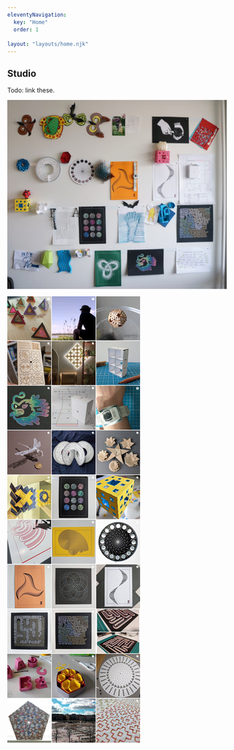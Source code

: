 ```yaml
---
eleventyNavigation:
  key: "Home"
  order: 1

layout: "layouts/home.njk"
---
```


## Studio

Todo: link these.

[![studio wall as of 2023](2020s/2023-studio-wall.jpg)](2020s/2023-studio-wall.md)

[![instagram wall as of 2024](2020s/2024-ig.jpg)](https://www.instagram.com/forresto/)
